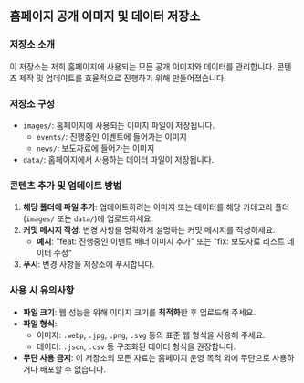 ## 홈페이지 공개 이미지 및 데이터 저장소


### 저장소 소개
이 저장소는 저희 홈페이지에 사용되는 모든 공개 이미지와 데이터를 관리합니다. 콘텐츠 제작 및 업데이트를 효율적으로 진행하기 위해 만들어졌습니다.

### 저장소 구성
* `images/`: 홈페이지에 사용되는 이미지 파일이 저장됩니다.
    * `events/`: 진행중인 이벤트에 들어가는 이미지
    * `news/`: 보도자료에 들어가는 이미지
* `data/`: 홈페이지에서 사용하는 데이터 파일이 저장됩니다.


### 콘텐츠 추가 및 업데이트 방법
1.  **해당 폴더에 파일 추가**: 업데이트하려는 이미지 또는 데이터를 해당 카테고리 폴더(`images/` 또는 `data/`)에 업로드하세요.
2.  **커밋 메시지 작성**: 변경 사항을 명확하게 설명하는 커밋 메시지를 작성하세요.
    * **예시**: "feat: 진행중인 이벤트 배너 이미지 추가" 또는 "fix: 보도자료 리스트 데이터 수정"
3.  **푸시**: 변경 사항을 저장소에 푸시합니다.


### 사용 시 유의사항
* **파일 크기**: 웹 성능을 위해 이미지 크기를 **최적화**한 후 업로드해 주세요.
* **파일 형식**:
    * 이미지: `.webp`, `.jpg`, `.png`, `.svg` 등의 표준 웹 형식을 사용해 주세요.
    * 데이터: `.json`, `.csv` 등 구조화된 데이터 형식을 권장합니다.
* **무단 사용 금지**: 이 저장소의 모든 자료는 홈페이지 운영 목적 외에 무단으로 사용하거나 배포할 수 없습니다.
